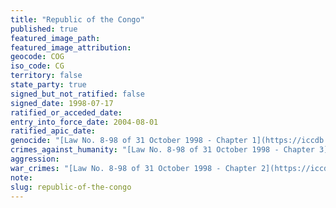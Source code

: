 ```yaml
---
title: "Republic of the Congo"
published: true
featured_image_path:
featured_image_attribution:
geocode: COG
iso_code: CG
territory: false
state_party: true
signed_but_not_ratified: false
signed_date: 1998-07-17
ratified_or_acceded_date:
entry_into_force_date: 2004-08-01
ratified_apic_date:
genocide: "[Law No. 8-98 of 31 October 1998 - Chapter 1](https://iccdb.hrlc.net/data/doc/533/)"
crimes_against_humanity: "[Law No. 8-98 of 31 October 1998 - Chapter 3](https://iccdb.hrlc.net/data/doc/533/)"
aggression:
war_crimes: "[Law No. 8-98 of 31 October 1998 - Chapter 2](https://iccdb.hrlc.net/data/doc/533/)"
note:
slug: republic-of-the-congo
---
```

